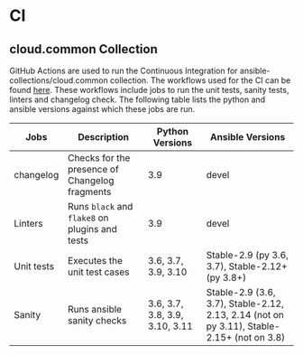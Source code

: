# CI

##  cloud.common Collection

GitHub Actions are used to run the Continuous Integration for ansible-collections/cloud.common collection. The workflows used for the CI can be found [here](https://github.com/ansible-collections/cloud.common/tree/stable-4/.github/workflows). These workflows include jobs to run the unit tests, sanity tests, linters and changelog check. The following table lists the python and ansible versions against which these jobs are run.

| Jobs | Description | Python Versions | Ansible Versions |
| ------ |-------| ------ | -----------|
| changelog |Checks for the presence of Changelog fragments | 3.9 | devel |
| Linters | Runs `black` and `flake8` on plugins and tests | 3.9 | devel |
| Unit tests | Executes the unit test cases | 3.6, 3.7, 3.9, 3.10 | Stable-2.9 (py 3.6, 3.7), Stable-2.12+ (py 3.8+)|
| Sanity | Runs ansible sanity checks | 3.6, 3.7, 3.8, 3.9, 3.10, 3.11 | Stable-2.9 (3.6, 3.7), Stable-2.12, 2.13, 2.14 (not on py 3.11), Stable-2.15+ (not on 3.8) |
